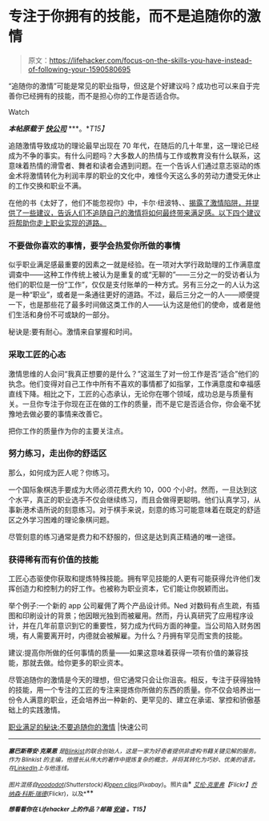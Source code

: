 # 专注于你拥有的技能，而不是追随你的激情

> 原文：<https://lifehacker.com/focus-on-the-skills-you-have-instead-of-following-your-1590580695>

“追随你的激情”可能是常见的职业指导，但这是个好建议吗？成功也可以来自于完善你已经拥有的技能，而不是担心你的工作是否适合你。

Watch

***本帖原载于*** [***快公司***](http://www.fastcompany.com/3026272/leadership-now/the-secrets-to-career-contentment-dont-follow-your-passion) ***。**T15】*

追随激情导致成功的理论最早出现在 70 年代，在随后的几十年里，这一理论已经成为不争的事实。有什么问题吗？大多数人的热情与工作或教育没有什么联系，这意味着热情的滑雪者、舞者和读者会遇到问题。在一个告诉人们通过意志驱动的炼金术将激情转化为利润丰厚的职业的文化中，难怪今天这么多的劳动力遭受无休止的工作交换和职业不满。

在他的书《太好了，他们不能忽视你》中，卡尔·纽波特、、[揭露了激情陷阱，并提供了一些建议，告诉人们不追随自己的激情将如何最终带来满足感。以下四个建议将帮助你走上职业实现的道路。](http://www.fastcompany.com/person/cal-newport)

### 不要做你喜欢的事情，要学会热爱你所做的事情

似乎职业满足感最重要的因素之一就是经验。在一项对大学行政助理的工作满意度调查中——这种工作传统上被认为是重复的或“无聊的”——三分之一的受访者认为他们的职位是一份“工作”，仅仅是支付账单的一种方式。另有三分之一的人认为这是一种“职业”，或者是一条通往更好的道路。不过，最后三分之一的人——顺便提一下，也是那些花了最多时间做这类工作的人——认为这是他们的使命，或者是他们生活和身份不可或缺的一部分。

秘诀是:要有耐心。激情来自掌握和时间。

### 采取工匠的心态

激情思维的人会问“我真正想要的是什么？”这滋生了对一份工作是否“适合”他们的执念。他们变得对自己工作中所有不喜欢的事情都了如指掌，工作满意度和幸福感直线下降。相比之下，工匠的心态承认，无论你在哪个领域，成功总是与质量有关。一旦你专注于你现在正在做的工作的质量，而不是它是否适合你，你会毫不犹豫地去做必要的事情来改善它。

把你工作的质量作为你的主要关注点。

### 努力练习，走出你的舒适区

那么，如何成为匠人呢？你练习。

一个国际象棋选手要成为大师必须花费大约 10，000 个小时。然而，一旦达到这个水平，真正的职业选手不仅会继续练习，而且会做得更聪明。他们认真学习，从事新港术语所说的刻意练习。对于棋手来说，刻意的练习可能意味着在既定的舒适区之外学习困难的理论象棋问题。

尽管刻意的练习通常是费力和不舒服的，但这是达到真正精通的唯一途径。

### 获得稀有而有价值的技能

工匠心态驱使你获取和提炼特殊技能。拥有罕见技能的人更有可能获得允许他们发挥创造力和控制力的好工作。也被称为职业资本，它们能让你脱颖而出。

举个例子:一个新的 app 公司雇佣了两个产品设计师。Ned 对数码有点生疏，有插图和印刷设计的背景；他因眼光独到而被雇用。然而，丹认真研究了应用程序设计，并在几年前意识到它的重要性，努力成为代码方面的神童。当公司陷入财务困境，有人需要离开时，内德就会被解雇。为什么？丹拥有罕见而宝贵的技能。

建议:提高你所做的任何事情的质量——如果这意味着获得一项有价值的兼容技能，那就去做。给你更多的职业资本。

尽管追随你的激情是今天的理想，但它通常只会让你沮丧。相反，专注于获得独特的技能，用一个专注的工匠的专注来提炼你所做的东西的质量。你不仅会培养出一份令人满意的职业，还会培养出一种新的、更罕见的、建立在承诺、掌控和骄傲基础上的实践激情。

[职业满足的秘诀:不要追随你的激情](http://www.fastcompany.com/3026272/leadership-now/the-secrets-to-career-contentment-dont-follow-your-passion) |快速公司

* * *

**<small>*塞巴斯蒂安·克莱恩*</small>** <small>*是*</small>[<small>*Blinkist*</small>](http://www.blinkist.com/)<small>*的联合创始人，这是一家为好奇者提供非虚构书籍关键见解的服务。作为 Blinkist 的主编，他擅长从伟大的著作中提炼复杂的概念，并将其转化为巧妙、优美的语言。在*</small>[<small>*LinkedIn*</small>](http://de.linkedin.com/pub/sebastian-klein/7a/25/4b2)<small>*上与他连线。*</small>

*<small>图片混搭自</small>*[<small>*voododot*</small>](http://www.shutterstock.com/pic.mhtml?id=191194466&src=id)<small>*(Shutterstock)和*</small>[<small>*open clips*</small>](http://pixabay.com/en/workstation-office-desktop-computer-150503/)*<small>(Pixabay)</small>*。<small>照片由</small>* [*<small>艾伦·克里弗</small>*](https://www.flickr.com/photos/alancleaver/2370612355)<small>*【Flickr】*</small>*[<small>*乔纳森·科斯·瑞德*</small>](https://www.flickr.com/photos/jonathankosread/13949423020)<small>*(Flickr)，以及*</small>[<small></small>](https://www.flickr.com/photos/reallynuts/4384915269)**

***<small>*想看看你在 Lifehacker 上的作品？邮箱*</small> [<small>*安迪*</small>](mailto:andy@lifehacker.com) <small>*。*T15】</small>***